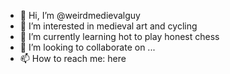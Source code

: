 - 👋 Hi, I’m @weirdmedievalguy
- 👀 I’m interested in medieval art and cycling
- 🌱 I’m currently learning hot to play honest chess
- 💞️ I’m looking to collaborate on ...
- 📫 How to reach me: here

<!---
weirdmedievalguy/weirdmedievalguy is a ✨ special ✨ repository because its `README.md` (this file) appears on your GitHub profile.
You can click the Preview link to take a look at your changes.
--->
